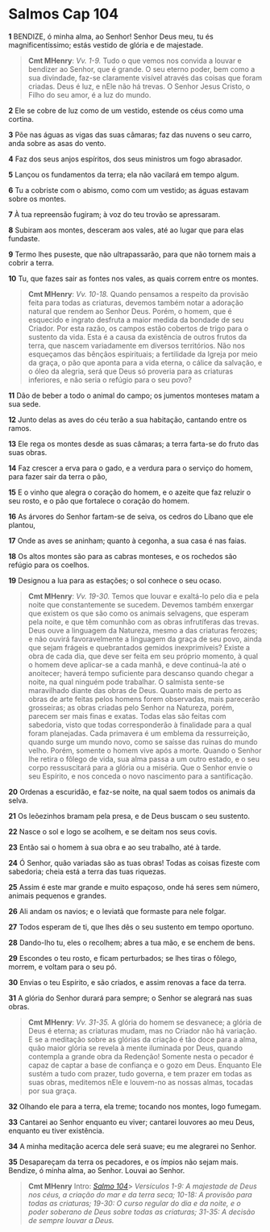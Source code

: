 # Salmos Cap 104

**1** 	BENDIZE, ó minha alma, ao Senhor! Senhor Deus meu, tu és magnificentíssimo; estás vestido de glória e de majestade.

> **Cmt MHenry**: *Vv. 1-9.* Tudo o que vemos nos convida a louvar e bendizer ao Senhor, que é grande. O seu eterno poder, bem como a sua divindade, faz-se claramente visível através das coisas que foram criadas. Deus é luz, e nEle não há trevas. O Senhor Jesus Cristo, o Filho do seu amor, é a luz do mundo.

**2** 	Ele se cobre de luz como de um vestido, estende os céus como uma cortina.

**3** 	Põe nas águas as vigas das suas câmaras; faz das nuvens o seu carro, anda sobre as asas do vento.

**4** 	Faz dos seus anjos espíritos, dos seus ministros um fogo abrasador.

**5** 	Lançou os fundamentos da terra; ela não vacilará em tempo algum.

**6** 	Tu a cobriste com o abismo, como com um vestido; as águas estavam sobre os montes.

**7** 	À tua repreensão fugiram; à voz do teu trovão se apressaram.

**8** 	Subiram aos montes, desceram aos vales, até ao lugar que para elas fundaste.

**9** 	Termo lhes puseste, que não ultrapassarão, para que não tornem mais a cobrir a terra.

**10** 	Tu, que fazes sair as fontes nos vales, as quais correm entre os montes.

> **Cmt MHenry**: *Vv. 10-18.* Quando pensamos a respeito da provisão feita para todas as criaturas, devemos também notar a adoração natural que rendem ao Senhor Deus. Porém, o homem, que é esquecido e ingrato desfruta a maior medida da bondade de seu Criador. Por esta razão, os campos estão cobertos de trigo para o sustento da vida. Esta é a causa da existência de outros frutos da terra, que nascem variadamente em diversos territórios. Não nos esqueçamos das bênçãos espirituais; a fertilidade da Igreja por meio da graça, o pão que aponta para a vida eterna, o cálice da salvação, e o óleo da alegria, será que Deus só proveria para as criaturas inferiores, e não seria o refúgio para o seu povo?

**11** 	Dão de beber a todo o animal do campo; os jumentos monteses matam a sua sede.

**12** 	Junto delas as aves do céu terão a sua habitação, cantando entre os ramos.

**13** 	Ele rega os montes desde as suas câmaras; a terra farta-se do fruto das suas obras.

**14** 	Faz crescer a erva para o gado, e a verdura para o serviço do homem, para fazer sair da terra o pão,

**15** 	E o vinho que alegra o coração do homem, e o azeite que faz reluzir o seu rosto, e o pão que fortalece o coração do homem.

**16** 	As árvores do Senhor fartam-se de seiva, os cedros do Líbano que ele plantou,

**17** 	Onde as aves se aninham; quanto à cegonha, a sua casa é nas faias.

**18** 	Os altos montes são para as cabras monteses, e os rochedos são refúgio para os coelhos.

**19** 	Designou a lua para as estações; o sol conhece o seu ocaso.

> **Cmt MHenry**: *Vv. 19-30.* Temos que louvar e exaltá-lo pelo dia e pela noite que constantemente se sucedem. Devemos também enxergar que existem os que são como os animais selvagens, que esperam pela noite, e que têm comunhão com as obras infrutíferas das trevas. Deus ouve a linguagem da Natureza, mesmo a das criaturas ferozes; e não ouvirá favoravelmente a linguagem da graça de seu povo, ainda que sejam frágeis e quebrantados gemidos inexprimíveis? Existe a obra de cada dia, que deve ser feita em seu próprio momento, à qual o homem deve aplicar-se a cada manhã, e deve continuá-la até o anoitecer; haverá tempo suficiente para descanso quando chegar a noite, na qual ninguém pode trabalhar. O salmista sente-se maravilhado diante das obras de Deus. Quanto mais de perto as obras de arte feitas pelos homens forem observadas, mais parecerão grosseiras; as obras criadas pelo Senhor na Natureza, porém, parecem ser mais finas e exatas. Todas elas são feitas com sabedoria, visto que todas corresponderão à finalidade para a qual foram planejadas. Cada primavera é um emblema da ressurreição, quando surge um mundo novo, como se saísse das ruínas do mundo velho. Porém, somente o homem vive após a morte. Quando o Senhor lhe retira o fôlego de vida, sua alma passa a um outro estado, e o seu corpo ressuscitará para a glória ou a miséria. Que o Senhor envie o seu Espírito, e nos conceda o novo nascimento para a santificação.

**20** 	Ordenas a escuridão, e faz-se noite, na qual saem todos os animais da selva.

**21** 	Os leõezinhos bramam pela presa, e de Deus buscam o seu sustento.

**22** 	Nasce o sol e logo se acolhem, e se deitam nos seus covis.

**23** 	Então sai o homem à sua obra e ao seu trabalho, até à tarde.

**24** 	Ó Senhor, quão variadas são as tuas obras! Todas as coisas fizeste com sabedoria; cheia está a terra das tuas riquezas.

**25** 	Assim é este mar grande e muito espaçoso, onde há seres sem número, animais pequenos e grandes.

**26** 	Ali andam os navios; e o leviatã que formaste para nele folgar.

**27** 	Todos esperam de ti, que lhes dês o seu sustento em tempo oportuno.

**28** 	Dando-lho tu, eles o recolhem; abres a tua mão, e se enchem de bens.

**29** 	Escondes o teu rosto, e ficam perturbados; se lhes tiras o fôlego, morrem, e voltam para o seu pó.

**30** 	Envias o teu Espírito, e são criados, e assim renovas a face da terra.

**31** 	A glória do Senhor durará para sempre; o Senhor se alegrará nas suas obras.

> **Cmt MHenry**: *Vv. 31-35.* A glória do homem se desvanece; a glória de Deus é eterna; as criaturas mudam, mas no Criador não há variação. E se a meditação sobre as glórias da criação é tão doce para a alma, quão maior glória se revela à mente iluminada por Deus, quando contempla a grande obra da Redenção! Somente nesta o pecador é capaz de captar a base de confiança e o gozo em Deus. Enquanto Ele sustém a tudo com prazer, tudo governa, e tem prazer em todas as suas obras, meditemos nEle e louvem-no as nossas almas, tocadas por sua graça.

**32** 	Olhando ele para a terra, ela treme; tocando nos montes, logo fumegam.

**33** 	Cantarei ao Senhor enquanto eu viver; cantarei louvores ao meu Deus, enquanto eu tiver existência.

**34** 	A minha meditação acerca dele será suave; eu me alegrarei no Senhor.

**35** 	Desapareçam da terra os pecadores, e os ímpios não sejam mais. Bendize, ó minha alma, ao Senhor. Louvai ao Senhor.


> **Cmt MHenry** Intro: *[Salmo 104](../19A-Sl/104.md#0)*> *Versículos 1-9: A majestade de Deus nos céus, a criação do mar e da terra seca; 10-18: A provisão para todas as criaturas; 19-30: O curso regular do dia e da noite, e o poder soberano de Deus sobre todas as criaturas; 31-35: A decisão de sempre louvar a Deus.*